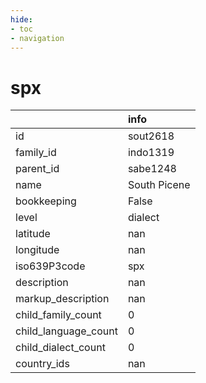 ```yaml
---
hide:
- toc
- navigation
---
```

# spx
|                      | info         |
|:---------------------|:-------------|
| id                   | sout2618     |
| family_id            | indo1319     |
| parent_id            | sabe1248     |
| name                 | South Picene |
| bookkeeping          | False        |
| level                | dialect      |
| latitude             | nan          |
| longitude            | nan          |
| iso639P3code         | spx          |
| description          | nan          |
| markup_description   | nan          |
| child_family_count   | 0            |
| child_language_count | 0            |
| child_dialect_count  | 0            |
| country_ids          | nan          |